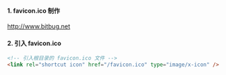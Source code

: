 #### 1. favicon.ico 制作

http://www.bitbug.net

#### 2. 引入 favicon.ico

```html
<!-- 引入根目录的 favicon.ico 文件 -->
<link rel="shortcut icon" href="/favicon.ico" type="image/x-icon" />
```

